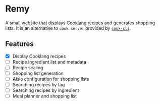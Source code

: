 # Remy

A small website that displays [Cooklang](https://cooklang.org/) recipes and generates shopping lists.
It is an alternative to `cook server` provided by [`cook-cli`](https://github.com/cooklang/cookcli).

## Features

- [x] Display Cooklang recipes
- [ ] Recipe ingredient list and metadata
- [ ] Recipe scaling
- [ ] Shopping list generation
- [ ] Aisle configuration for shopping lists
- [ ] Searching recipes by tag
- [ ] Searching recipes by ingredient
- [ ] Meal planner and shopping list
